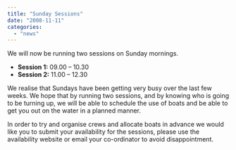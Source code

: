 ```yaml
---
title: "Sunday Sessions"
date: "2008-11-11"
categories:
  - "news"
---
```


We will now be running two sessions on Sunday mornings.

- **Session 1:** 09.00 – 10.30
- **Session 2:** 11.00 – 12.30

We realise that Sundays have been getting very busy over the last few weeks. We hope that by running two sessions, and by knowing who is going to be turning up, we will be able to schedule the use of boats and be able to get you out on the water in a planned manner.

In order to try and organise crews and allocate boats in advance we would like you to submit your availability for the sessions, please use the availability website or email your co-ordinator to avoid disappointment.
